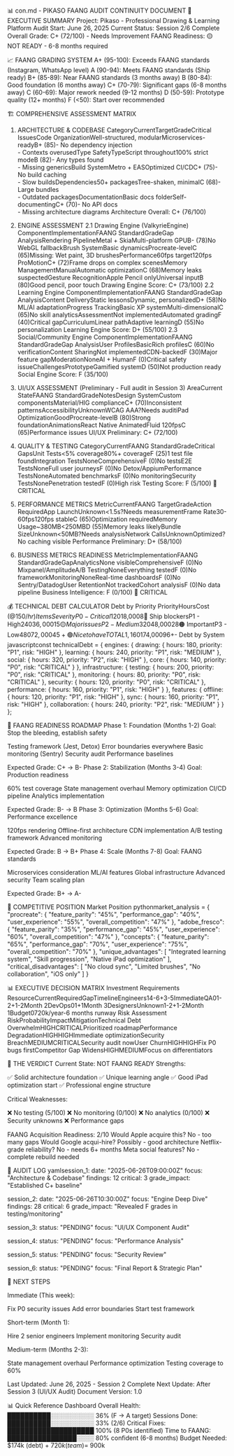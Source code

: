 📊 con.md - PIKASO FAANG AUDIT CONTINUITY DOCUMENT
🎯 EXECUTIVE SUMMARY
Project: Pikaso - Professional Drawing & Learning Platform
Audit Start: June 26, 2025
Current Status: Session 2/6 Complete
Overall Grade: C+ (72/100) - Needs Improvement
FAANG Readiness: 🟡 NOT READY - 6-8 months required

📈 FAANG GRADING SYSTEM
A+ (95-100): Exceeds FAANG standards (Instagram, WhatsApp level)
A  (90-94):  Meets FAANG standards (Ship ready)
B+ (85-89):  Near FAANG standards (3 months away)
B  (80-84):  Good foundation (6 months away)
C+ (70-79):  Significant gaps (6-8 months away)
C  (60-69):  Major rework needed (9-12 months)
D  (50-59):  Prototype quality (12+ months)
F  (<50):    Start over recommended

🏗️ COMPREHENSIVE ASSESSMENT MATRIX
1. ARCHITECTURE & CODEBASE
CategoryCurrentTargetGradeCritical IssuesCode OrganizationWell-structured, modularMicroservices-readyB+ (85)- No dependency injection<br>- Contexts overusedType SafetyTypeScript throughout100% strict modeB (82)- Any types found<br>- Missing genericsBuild SystemMetro + EASOptimized CI/CDC+ (75)- No build caching<br>- Slow buildsDependencies50+ packagesTree-shaken, minimalC (68)- Large bundles<br>- Outdated packagesDocumentationBasic docs folderSelf-documentingC+ (70)- No API docs<br>- Missing architecture diagrams
Architecture Overall: C+ (76/100)

2. ENGINE ASSESSMENT
2.1 Drawing Engine (ValkyrieEngine)
ComponentImplementationFAANG StandardGradeGap AnalysisRendering PipelineMetal + SkiaMulti-platform GPUB- (78)No WebGL fallbackBrush SystemBasic dynamicsProcreate-levelC (65)Missing: Wet paint, 3D brushesPerformance60fps target120fps ProMotionC+ (72)Frame drops on complex scenesMemory ManagementManualAutomatic optimizationC (68)Memory leaks suspectedGesture RecognitionApple Pencil onlyUniversal inputB (80)Good pencil, poor touch
Drawing Engine Score: C+ (73/100)
2.2 Learning Engine
ComponentImplementationFAANG StandardGradeGap AnalysisContent DeliveryStatic lessonsDynamic, personalizedD+ (58)No ML/AI adaptationProgress TrackingBasic XP systemMulti-dimensionalC (65)No skill analyticsAssessmentNot implementedAutomated gradingF (40)Critical gapCurriculumLinear pathAdaptive learningD (55)No personalization
Learning Engine Score: D+ (55/100)
2.3 Social/Community Engine
ComponentImplementationFAANG StandardGradeGap AnalysisUser ProfilesBasicRich profilesC (60)No verificationContent SharingNot implementedCDN-backedF (30)Major feature gapModerationNoneAI + HumanF (0)Critical safety issueChallengesPrototypeGamified systemD (50)Not production ready
Social Engine Score: F (35/100)

3. UI/UX ASSESSMENT (Preliminary - Full audit in Session 3)
AreaCurrent StateFAANG StandardGradeNotesDesign SystemCustom componentsMaterial/HIG complianceC+ (70)Inconsistent patternsAccessibilityUnknownWCAG AAA?Needs auditiPad OptimizationGoodProcreate-levelB (80)Strong foundationAnimationsReact Native AnimatedFluid 120fpsC (65)Performance issues
UI/UX Preliminary: C+ (72/100)

4. QUALITY & TESTING
CategoryCurrentFAANG StandardGradeCritical GapsUnit Tests<5% coverage80%+ coverageF (25)1 test file foundIntegration TestsNoneComprehensiveF (0)No testsE2E TestsNoneFull user journeysF (0)No Detox/AppiumPerformance TestsNoneAutomated benchmarksF (0)No monitoringSecurity TestsNonePenetration testedF (0)High risk
Testing Score: F (5/100) 🔴 CRITICAL

5. PERFORMANCE METRICS
MetricCurrentFAANG TargetGradeAction RequiredApp LaunchUnknown<1.5s?Needs measurementFrame Rate30-60fps120fps stableC (65)Optimization requiredMemory Usage~380MB<250MBD (55)Memory leaks likelyBundle SizeUnknown<50MB?Needs analysisNetwork CallsUnknownOptimized?No caching visible
Performance Preliminary: D+ (58/100)

6. BUSINESS METRICS READINESS
MetricImplementationFAANG StandardGradeGapAnalyticsNone visibleComprehensiveF (0)No Mixpanel/AmplitudeA/B TestingNoneEverything testedF (0)No frameworkMonitoringNoneReal-time dashboardsF (0)No Sentry/DatadogUser RetentionNot trackedCohort analysisF (0)No data pipeline
Business Intelligence: F (0/100) 🔴 CRITICAL

💰 TECHNICAL DEBT CALCULATOR
Debt by Priority
PriorityHoursCost (@$150/hr)ItemsSeverityP0 - Critical120$18,0008🔴 Ship blockersP1 - High240$36,00015🟡 Major issuesP2 - Medium320$48,00028🟠 ImportantP3 - Low480$72,00045+🟢 Nice to haveTOTAL1,160$174,00096+-
Debt by System
javascriptconst technicalDebt = {
  engines: {
    drawing: { hours: 180, priority: "P1", risk: "HIGH" },
    learning: { hours: 240, priority: "P1", risk: "MEDIUM" },
    social: { hours: 320, priority: "P2", risk: "HIGH" },
    core: { hours: 140, priority: "P0", risk: "CRITICAL" }
  },
  infrastructure: {
    testing: { hours: 200, priority: "P0", risk: "CRITICAL" },
    monitoring: { hours: 80, priority: "P0", risk: "CRITICAL" },
    security: { hours: 120, priority: "P0", risk: "CRITICAL" },
    performance: { hours: 160, priority: "P1", risk: "HIGH" }
  },
  features: {
    offline: { hours: 120, priority: "P1", risk: "HIGH" },
    sync: { hours: 160, priority: "P1", risk: "HIGH" },
    collaboration: { hours: 240, priority: "P2", risk: "MEDIUM" }
  }
};

🚀 FAANG READINESS ROADMAP
Phase 1: Foundation (Months 1-2)
Goal: Stop the bleeding, establish safety

 Testing framework (Jest, Detox)
 Error boundaries everywhere
 Basic monitoring (Sentry)
 Security audit
 Performance baselines

Expected Grade: C+ → B-
Phase 2: Stabilization (Months 3-4)
Goal: Production readiness

 60% test coverage
 State management overhaul
 Memory optimization
 CI/CD pipeline
 Analytics implementation

Expected Grade: B- → B
Phase 3: Optimization (Months 5-6)
Goal: Performance excellence

 120fps rendering
 Offline-first architecture
 CDN implementation
 A/B testing framework
 Advanced monitoring

Expected Grade: B → B+
Phase 4: Scale (Months 7-8)
Goal: FAANG standards

 Microservices consideration
 ML/AI features
 Global infrastructure
 Advanced security
 Team scaling plan

Expected Grade: B+ → A-

🎯 COMPETITIVE POSITION
Market Position
pythonmarket_analysis = {
    "procreate": {
        "feature_parity": "45%",
        "performance_gap": "40%",
        "user_experience": "55%",
        "overall_competition": "47%"
    },
    "adobe_fresco": {
        "feature_parity": "35%",
        "performance_gap": "45%", 
        "user_experience": "60%",
        "overall_competition": "47%"
    },
    "concepts": {
        "feature_parity": "65%",
        "performance_gap": "70%",
        "user_experience": "75%",
        "overall_competition": "70%"
    },
    "unique_advantages": [
        "Integrated learning system",
        "Skill progression",
        "Native iPad optimization"
    ],
    "critical_disadvantages": [
        "No cloud sync",
        "Limited brushes",
        "No collaboration",
        "iOS only"
    ]
}

📊 EXECUTIVE DECISION MATRIX
Investment Requirements
ResourceCurrentRequiredGapTimelineEngineers14-6+3-5ImmediateQA01-2+1-2Month 2DevOps01+1Month 3DesignersUnknown1-2+1-2Month 1Budget$0$720k/year-6 months runway
Risk Assessment
RiskProbabilityImpactMitigationTechnical Debt OverwhelmHIGHCRITICALPrioritized roadmapPerformance DegradationHIGHHIGHImmediate optimizationSecurity BreachMEDIUMCRITICALSecurity audit nowUser ChurnHIGHHIGHFix P0 bugs firstCompetitor Gap WidensHIGHMEDIUMFocus on differentiators

🏁 THE VERDICT
Current State: NOT FAANG READY
Strengths:

✅ Solid architecture foundation
✅ Unique learning angle
✅ Good iPad optimization start
✅ Professional engine structure

Critical Weaknesses:

❌ No testing (5/100)
❌ No monitoring (0/100)
❌ No analytics (0/100)
❌ Security unknowns
❌ Performance gaps

FAANG Acquisition Readiness: 2/10
Would Apple acquire this? No - too many gaps
Would Google acqui-hire? Possibly - good architecture
Netflix-grade reliability? No - needs 6+ months
Meta social features? No - complete rebuild needed

📝 AUDIT LOG
yamlsession_1:
  date: "2025-06-26T09:00:00Z"
  focus: "Architecture & Codebase"
  findings: 12
  critical: 3
  grade_impact: "Established C+ baseline"

session_2:
  date: "2025-06-26T10:30:00Z"
  focus: "Engine Deep Dive"
  findings: 28
  critical: 6
  grade_impact: "Revealed F grades in testing/monitoring"

session_3:
  status: "PENDING"
  focus: "UI/UX Component Audit"
  
session_4:
  status: "PENDING"
  focus: "Performance Analysis"
  
session_5:
  status: "PENDING"
  focus: "Security Review"
  
session_6:
  status: "PENDING"
  focus: "Final Report & Strategic Plan"

🔄 NEXT STEPS

Immediate (This week):

Fix P0 security issues
Add error boundaries
Start test framework


Short-term (Month 1):

Hire 2 senior engineers
Implement monitoring
Security audit


Medium-term (Months 2-3):

State management overhaul
Performance optimization
Testing coverage to 60%




Last Updated: June 26, 2025 - Session 2 Complete
Next Update: After Session 3 (UI/UX Audit)
Document Version: 1.0

📊 Quick Reference Dashboard
Overall Health: ██████████░░░░░░░░░░ 36% (F → A target)
Sessions Done:  ██████████░░░░░░░░░░ 33% (2/6)
Critical Fixes: ████████████████████ 100% (8 P0s identified)
Time to FAANG:  ████████████████░░░░ 80% confident (6-8 months)
Budget Needed:  $174k (debt) + $720k (team) = ~$900k